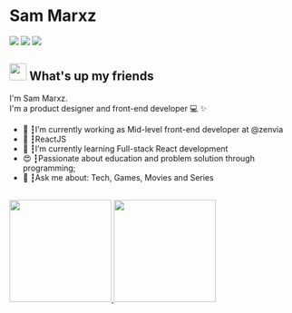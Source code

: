 <!--
**sammarxz/sammarxz** is a ✨ _special_ ✨ repository because its `README.md` (this file) appears on your GitHub profile.

Here are some ideas to get you started:

- 🔭 I’m currently working on ...
-  ...
- 👯 I’m looking to collaborate on ...
- 🤔 I’m looking for help with ...
- 💬 Ask me about ...
- 📫 How to reach me: ...
- 😄 Pronouns: ...
- ⚡ Fun fact: ...
-->

# Sam Marxz
<a href="https://linkedin.com/in/sammarxz"><img src="https://img.shields.io/badge/linkedin-0077B5.svg?style=for-the-badge&logo=linkedin&logoColor=white"></a>
<a href="https://instagram.com/sammarxz"><img src="https://img.shields.io/badge/instagram-E4405F.svg?style=for-the-badge&logo=instagram&logoColor=white"></a>
<a href="mailto:sammarxz@protonmail.com"><img src="https://img.shields.io/badge/e‑mail-D14836.svg?style=for-the-badge&logo=GMail&logoColor=white"></a>

## <img src="https://media.giphy.com/media/hvRJCLFzcasrR4ia7z/giphy.gif" width="30"> What's up my friends
I'm Sam Marxz.<br>
I'm a product designer and front-end developer 💻 ✨

<ul>
  <li>🚀 ┇I’m currently working as Mid-level front-end developer at @zenvia </li>
  <li>💜 ┇ReactJS
  <li>🌱 ┇I’m currently learning Full-stack React development</li>
  <li>😍 ┇Passionate about education and problem solution through programming;</li>
  <li>💬 ┇Ask me about: Tech, Games, Movies and Series</li>
</ul>
<br/>

<div align="between">
    <a href="https://github.com/sammarxz">
      <img height="180em" src="https://github-readme-stats.vercel.app/api?username=sammarxz&theme=light&show_icons=true" />
      <img height="180em" src="https://github-readme-stats.vercel.app/api/top-langs/?username=sammarxz&theme=light&show_icons=true&layout=compact"/>
    </a>
  </div>

